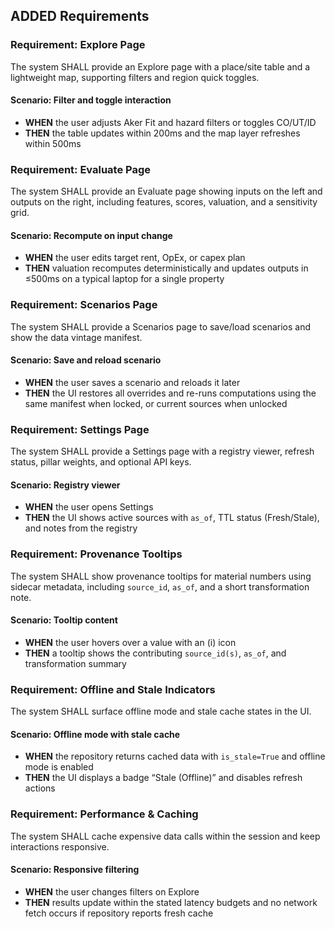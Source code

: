 ## ADDED Requirements

### Requirement: Explore Page

The system SHALL provide an Explore page with a place/site table and a lightweight map, supporting filters and region quick toggles.

#### Scenario: Filter and toggle interaction

- **WHEN** the user adjusts Aker Fit and hazard filters or toggles CO/UT/ID
- **THEN** the table updates within 200ms and the map layer refreshes within 500ms

### Requirement: Evaluate Page

The system SHALL provide an Evaluate page showing inputs on the left and outputs on the right, including features, scores, valuation, and a sensitivity grid.

#### Scenario: Recompute on input change

- **WHEN** the user edits target rent, OpEx, or capex plan
- **THEN** valuation recomputes deterministically and updates outputs in ≤500ms on a typical laptop for a single property

### Requirement: Scenarios Page

The system SHALL provide a Scenarios page to save/load scenarios and show the data vintage manifest.

#### Scenario: Save and reload scenario

- **WHEN** the user saves a scenario and reloads it later
- **THEN** the UI restores all overrides and re-runs computations using the same manifest when locked, or current sources when unlocked

### Requirement: Settings Page

The system SHALL provide a Settings page with a registry viewer, refresh status, pillar weights, and optional API keys.

#### Scenario: Registry viewer

- **WHEN** the user opens Settings
- **THEN** the UI shows active sources with `as_of`, TTL status (Fresh/Stale), and notes from the registry

### Requirement: Provenance Tooltips

The system SHALL show provenance tooltips for material numbers using sidecar metadata, including `source_id`, `as_of`, and a short transformation note.

#### Scenario: Tooltip content

- **WHEN** the user hovers over a value with an (i) icon
- **THEN** a tooltip shows the contributing `source_id(s)`, `as_of`, and transformation summary

### Requirement: Offline and Stale Indicators

The system SHALL surface offline mode and stale cache states in the UI.

#### Scenario: Offline mode with stale cache

- **WHEN** the repository returns cached data with `is_stale=True` and offline mode is enabled
- **THEN** the UI displays a badge “Stale (Offline)” and disables refresh actions

### Requirement: Performance & Caching

The system SHALL cache expensive data calls within the session and keep interactions responsive.

#### Scenario: Responsive filtering

- **WHEN** the user changes filters on Explore
- **THEN** results update within the stated latency budgets and no network fetch occurs if repository reports fresh cache
